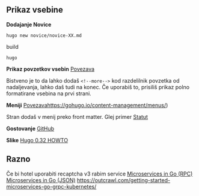 ## Prikaz vsebine

**Dodajanje Novice**
```
hugo new novice/novice-XX.md
```

build
```
hugo
```



**Prikaz povzetkov vsebin** [Povezava](https://gohugo.io/content-management/summaries/ )

Bistveno je to da lahko dodaš ```<!--more-->``` kod razdelilnik povzetka od nadaljevanja, lahko daš tudi na konec. Če uporabiš to, prisiliš prikaz polno formatirane vsebina na prvi strani.


**Meniji** [Povezava](https://gohugo.io/content-management/summaries/ )https://gohugo.io/content-management/menus/)

Stran dodaš v menij preko front matter. Glej primer [Statut](content/statut.md)

**Gostovanje**
[GitHub](https://gohugo.io/hosting-and-deployment/hosting-on-github/)

**Slike**
[Hugo 0.32 HOWTO](https://gohugo.io/about/new-in-032/)

## Razno
Če bi hotel uporabiti recaptcha v3 rabim service
[Microservices in Go (RPC)](https://ewanvalentine.io/author/ewan/)
[Microservices in Go (JSON)](http://callistaenterprise.se/blogg/teknik/2017/02/17/go-blog-series-part1/)
https://outcrawl.com/getting-started-microservices-go-grpc-kubernetes/